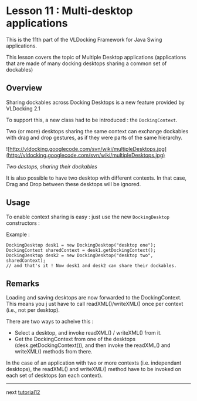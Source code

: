 # Lesson 11 : Multi-desktop applications #


This is the 11th part of the VLDocking Framework for Java Swing applications.

This lesson covers the topic of Multiple Desktop applications (applications that are made of many docking desktops sharing a common set of dockables)


## Overview ##


Sharing dockables across Docking Desktops is a new feature provided by VLDocking 2.1


To support this, a new class had to be introduced : the `DockingContext`.


Two (or more) desktops sharing the same context can exchange dockables with drag and drop gestures, as if they were parts of the same hierarchy.

![http://vldocking.googlecode.com/svn/wiki/multipleDesktops.jpg](http://vldocking.googlecode.com/svn/wiki/multipleDesktops.jpg)

_Two destops, sharing their dockables_


It is also possible to have two desktop with different contexts. In that case, Drag and
Drop between these desktops will be ignored.

## Usage ##


To enable context sharing is easy : just use the new `DockingDesktop` constructors :


Example :
```
DockingDesktop desk1 = new DockingDesktop("desktop one");
DockingContext sharedContext = desk1.getDockingContext();
DockingDesktop desk2 = new DockingDesktop("desktop two", sharedContext);
// and that's it ! Now desk1 and desk2 can share their dockables.
```



## Remarks ##


Loading and saving desktops are now forwarded to the DockingContext. This means you j
ust have to call readXML()/writeXML() once per context (i.e., not per desktop).


There are two ways to acheive this :


  * Select a desktop, and invoke readXML() / writeXML() from it.
  * Get the DockingContext from one of the desktops (desk.getDockingContext()), and then invoke the readXML() and writeXML() methods from there.




In the case of an application with two or more contexts (i.e. independant desktops), the readXML() and writeXML() method have to be invoked on each set of desktops (on each context).


---

next [tutorial12](tutorial12.md)